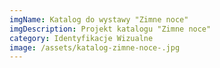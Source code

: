 ```yaml
---
imgName: Katalog do wystawy "Zimne noce"
imgDescription: Projekt katalogu "Zimne noce"
category: Identyfikacje Wizualne
image: /assets/katalog-zimne-noce-.jpg
---
```

